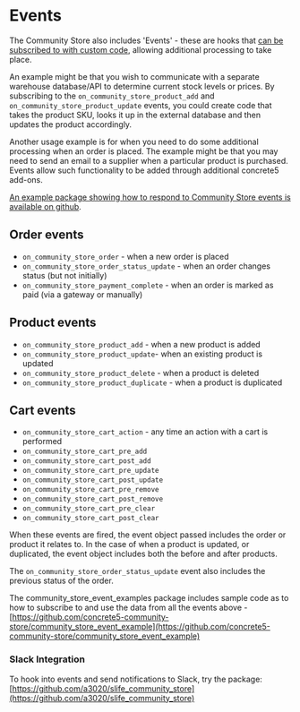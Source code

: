 # Events
 
The Community Store also includes 'Events' - these are hooks that [can be subscribed to with custom code](https://documentation.concrete5.org/developers/framework/application-events/hooking-application-events), allowing additional processing to take place.

An example might be that you wish to communicate with a separate warehouse database/API to determine current stock levels or prices. By subscribing to the `on_community_store_product_add` and `on_community_store_product_update` events, you could create code that takes the product SKU, looks it up in the external database and then updates the product accordingly. 

Another usage example is for when you need to do some additional processing when an order is placed. The example might be that you may need to send an email to a supplier when a particular product is purchased. Events allow such functionality to be added through additional concrete5 add-ons.

[An example package showing how to respond to Community Store events is available on github](https://github.com/concrete5-community-store/community_store_event_example).

## Order events
- `on_community_store_order` - when a new order is placed
- `on_community_store_order_status_update` - when an order changes status (but not initially)
- `on_community_store_payment_complete` - when an order is marked as paid (via a gateway or manually)

## Product events
- `on_community_store_product_add` - when a new product is added
- `on_community_store_product_update`- when an existing product is updated
- `on_community_store_product_delete` - when a product is deleted
- `on_community_store_product_duplicate` - when a product is duplicated

## Cart events
- `on_community_store_cart_action` - any time an action with a cart is performed
- `on_community_store_cart_pre_add`
- `on_community_store_cart_post_add`
- `on_community_store_cart_pre_update`
- `on_community_store_cart_post_update`
- `on_community_store_cart_pre_remove`
- `on_community_store_cart_post_remove`
- `on_community_store_cart_pre_clear`
- `on_community_store_cart_post_clear`

When these events are fired, the event object passed includes the order or product it relates to. In the case of when a product is updated, or duplicated, the event object includes both the before and after products. 

The `on_community_store_order_status_update` event also includes the previous status of the order.

The community_store_event_examples package includes sample code as to how to subscribe to and use the data from all the events above - [https://github.com/concrete5-community-store/community_store_event_example](https://github.com/concrete5-community-store/community_store_event_example)

### Slack Integration
To hook into events and send notifications to Slack, try the package: [https://github.com/a3020/slife_community_store](https://github.com/a3020/slife_community_store) 

